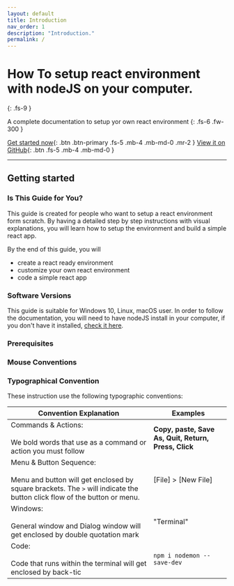 ```yaml
---
layout: default
title: Introduction
nav_order: 1
description: "Introduction."
permalink: /
---
```


# How To setup react environment with nodeJS on your computer.

{: .fs-9 }

A complete documentation to setup yor own react environment {: .fs-6 .fw-300 }

[Get started now](#getting-started){: .btn .btn-primary .fs-5 .mb-4 .mb-md-0 .mr-2 } [View it on GitHub](https://github.com/emo8355/Simple-react-app){: .btn .fs-5 .mb-4 .mb-md-0 }

---

## Getting started

### Is This Guide for You?

This guide is created for people who want to setup a react environment form scratch. By having a detailed step by step instructions with visual explanations, you will learn how to setup the environment and build a simple react app.

By the end of this guide, you will
  - create a react ready environment
  - customize your own react environment
  - code a simple react app

### Software Versions

This guide is suitable for Windows 10, Linux, macOS user. In order to follow the documentation, you will need to have nodeJS install in your computer, if you don't have it installed, [check it here](https://nodejs.org/en/download/).

### Prerequisites

### Mouse Conventions

### Typographical Convention
These instruction use the following typographic conventions:

| Convention Explanation                                                                                                                                    | Examples                                                          |
| --------------------------------------------------------------------------------------------------------------------------------------------------------- | ----------------------------------------------------------------- |
| Commands & Actions:<br><br> We bold words that use as a command or action you must follow                                                                 | <strong>Copy, paste, Save As, Quit, Return, Press, Click</strong> |
| Menu & Button Sequence: <br><br> Menu and button will get enclosed by square brackets. The `>` will indicate the button click flow of the button or menu. | [File] > [New File]                                               |
| Windows:<br><br> General window and Dialog window will get enclosed by double quotation mark                                                              | "Terminal"                                                        |
| Code:<br><br> Code that runs within the terminal will get enclosed by back-tic                                                                            | `npm i nodemon --save-dev`                                        |